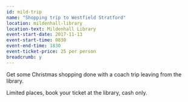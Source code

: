 ```yaml
---
id: mild-trip
name: "Shopping trip to Westfield Stratford"
location: mildenhall-library
location-text: Mildenhall Library
event-start-date: 2017-11-13
event-start-time: 0830
event-end-time: 1830
event-ticket-price: 25 per person
breadcrumb: y
---
```


Get some Christmas shopping done with a coach trip leaving from the library.

Limited places, book your ticket at the library, cash only.
